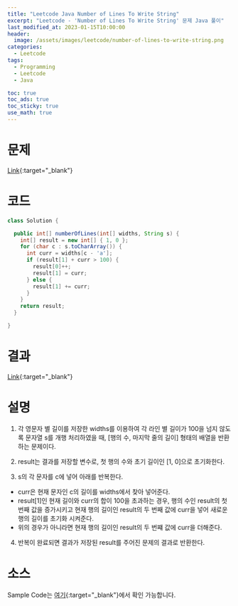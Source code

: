```yaml
---
title: "Leetcode Java Number of Lines To Write String"
excerpt: "Leetcode - 'Number of Lines To Write String' 문제 Java 풀이"
last_modified_at: 2023-01-15T10:00:00
header:
  image: /assets/images/leetcode/number-of-lines-to-write-string.png
categories:
  - Leetcode
tags:
  - Programming
  - Leetcode
  - Java

toc: true
toc_ads: true
toc_sticky: true
use_math: true
---
```

# 문제
[Link](https://leetcode.com/problems/number-of-lines-to-write-string){:target="_blank"}

# 코드
```java
class Solution {

  public int[] numberOfLines(int[] widths, String s) {
    int[] result = new int[] { 1, 0 };
    for (char c : s.toCharArray()) {
      int curr = widths[c - 'a'];
      if (result[1] + curr > 100) {
        result[0]++;
        result[1] = curr;
      } else {
        result[1] += curr;
      }
    }
    return result;
  }

}
```

# 결과
[Link](https://leetcode.com/problems/number-of-lines-to-write-string/submissions/878304072/){:target="_blank"}

# 설명
1. 각 영문자 별 길이를 저장한 widths를 이용하여 각 라인 별 길이가 100을 넘지 않도록 문자열 s를 개행 처리하였을 때, [행의 수, 마지막 줄의 길이] 형태의 배열을 반환하는 문제이다.

2. result는 결과를 저장할 변수로, 첫 행의 수와 초기 길이인 [1, 0]으로 초기화한다.

3. s의 각 문자를 c에 넣어 아래를 반복한다.
- curr은 현재 문자인 c의 길이를 widths에서 찾아 넣어준다.
- result[1]인 현재 길이와 curr의 합이 100을 초과하는 경우, 행의 수인 result의 첫 번째 값을 증가시키고 현재 행의 길이인 result의 두 번째 값에 curr을 넣어 새로운 행의 길이를 초기화 시켜준다.
- 위의 경우가 아니라면 현재 행의 길이인 result의 두 번쨰 값에 curr을 더해준다.

4. 반복이 완료되면 결과가 저장된 result를 주어진 문제의 결과로 반환한다.

# 소스
Sample Code는 [여기](https://github.com/GracefulSoul/leetcode/blob/master/src/main/java/gracefulsoul/problems/NumberOfLinesToWriteString.java){:target="_blank"}에서 확인 가능합니다.